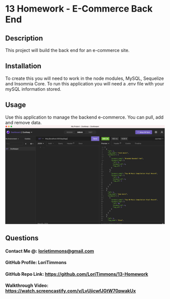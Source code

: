 # 13 Homework - E-Commerce Back End

## Description
This project will build the back end for an e-commerce site. 


  ## Installation
To create this you will need to work in the node modules, MySQL, Sequelize and Insomnia Core. To run this application you will need a .env file with your mySQL information stored. 

## Usage
Use this application to manage the backend e-commerce. You can pull, add and remove data. 
![Image 1](/SS1.png)  <br> 


## Questions
  #### Contact Me @: lorietimmons@gmail.com<br>
  #### GitHub Profile: LoriTimmons
  #### GitHub Repo Link: https://github.com/LoriTimmons/13-Homework
  #### Walkthrough Video: https://watch.screencastify.com/v/LvUjicwfJGtW70pwakUx
